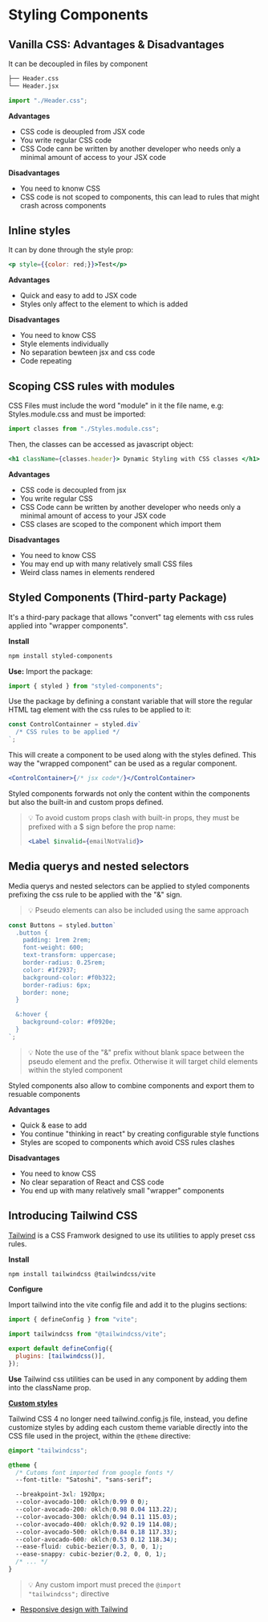 # Styling Components

## Vanilla CSS: Advantages & Disadvantages

It can be decoupled in files by component

```bash
├── Header.css
└── Header.jsx
```

```jsx
import "./Header.css";
```

**Advantages**

- CSS code is deoupled from JSX code
- You write regular CSS code
- CSS Code cann be written by another developer who needs only a minimal amount of access to your JSX code

**Disadvantages**

- You need to knonw CSS
- CSS code is not scoped to components, this can lead to rules that might crash across components

## Inline styles

It can by done through the style prop:

```jsx
<p style={{color: red;}}>Test</p>
```

**Advantages**

- Quick and easy to add to JSX code
- Styles only affect to the element to which is added

**Disadvantages**

- You need to know CSS
- Style elements individually
- No separation bewteen jsx and css code
- Code repeating

## Scoping CSS rules with modules

CSS Files must include the word "module" in it the file name, e.g: Styles.module.css and must be imported:

```jsx
import classes from "./Styles.module.css";
```

Then, the classes can be accessed as javascript object:

```jsx
<h1 className={classes.header}> Dynamic Styling with CSS classes </h1>
```

**Advantages**

- CSS code is decoupled from jsx
- You write regular CSS
- CSS Code cann be written by another developer who needs only a minimal amount of access to your JSX code
- CSS clases are scoped to the component which import them

**Disadvantages**

- You need to know CSS
- You may end up with many relatively small CSS files
- Weird class names in elements rendered

## Styled Components (Third-party Package)

It's a third-pary package that allows "convert" tag elements with css rules applied into "wrapper components".

**Install**

```bash
npm install styled-components
```

**Use:**
Import the package:

```jsx
import { styled } from "styled-components";
```

Use the package by defining a constant variable that will store the regular HTML tag element with the css rules to be applied to it:

```jsx
const ControlContainner = styled.div`
  /* CSS rules to be applied */
`;
```

This will create a component to be used along with the styles defined. This way the "wrapped component" can be used as a regular component.

```jsx
<ControlContainer>{/* jsx code*/}</ControlContainer>
```

Styled components forwards not only the content within the components but also the built-in and custom props defined.

> 💡 To avoid custom props clash with built-in props, they must be prefixed with a $ sign before the prop name:
>
> ```jsx
> <Label $invalid={emailNotValid}>
> ```

## Media querys and nested selectors

Media querys and nested selectors can be applied to styled components prefixing the css rule to be applied with the "&" sign.

> 💡 Pseudo elements can also be included using the same approach

```jsx
const Buttons = styled.button`
  .button {
    padding: 1rem 2rem;
    font-weight: 600;
    text-transform: uppercase;
    border-radius: 0.25rem;
    color: #1f2937;
    background-color: #f0b322;
    border-radius: 6px;
    border: none;
  }

  &:hover {
    background-color: #f0920e;
  }
`;
```

> 💡 Note the use of the "&" prefix without blank space between the pseudo element and the prefix. Otherwise it will target child elements within the styled component

Styled components also allow to combine components and export them to resuable components

**Advantages**

- Quick & ease to add
- You continue "thinking in react" by creating configurable style functions
- Styles are scoped to components which avoid CSS rules clashes

**Disadvantages**

- You need to know CSS
- No clear separation of React and CSS code
- You end up with many relatively small "wrapper" components

## Introducing Tailwind CSS

[Tailwind](https://tailwindcss.com/docs/installation/using-vite) is a CSS Framwork designed to use its utilities to apply preset css rules.

**Install**

```bash
npm install tailwindcss @tailwindcss/vite
```

**Configure**

Import tailwind into the vite config file and add it to the plugins sections:

```js
import { defineConfig } from "vite";

import tailwindcss from "@tailwindcss/vite";

export default defineConfig({
  plugins: [tailwindcss()],
});
```

**Use**
Tailwind css utilities can be used in any component by adding them into the className prop.

**[Custom styles](https://tailwindcss.com/docs/adding-custom-styles)**

Tailwind CSS 4 no longer need tailwind.config.js file, instead, you define customize styles by adding each custom theme variable directly into the CSS file used in the project, within the <code>@theme</code> directive:

```css
@import "tailwindcss";

@theme {
  /* Cutoms font imported from google fonts */
  --font-title: "Satoshi", "sans-serif";

  --breakpoint-3xl: 1920px;
  --color-avocado-100: oklch(0.99 0 0);
  --color-avocado-200: oklch(0.98 0.04 113.22);
  --color-avocado-300: oklch(0.94 0.11 115.03);
  --color-avocado-400: oklch(0.92 0.19 114.08);
  --color-avocado-500: oklch(0.84 0.18 117.33);
  --color-avocado-600: oklch(0.53 0.12 118.34);
  --ease-fluid: cubic-bezier(0.3, 0, 0, 1);
  --ease-snappy: cubic-bezier(0.2, 0, 0, 1);
  /* ... */
}
```

> 💡 Any custom import must preced the <code>@import "tailwindcss";</code> directive

- [Responsive design with Tailwind](https://tailwindcss.com/docs/responsive-design)
